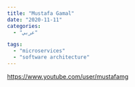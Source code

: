 ```yaml
---
title: "Mustafa Gamal"
date: "2020-11-11"
categories:
  - "عربي"

tags:
  - "microservices"
  - "software architecture"
---
```


https://www.youtube.com/user/mustafamg
